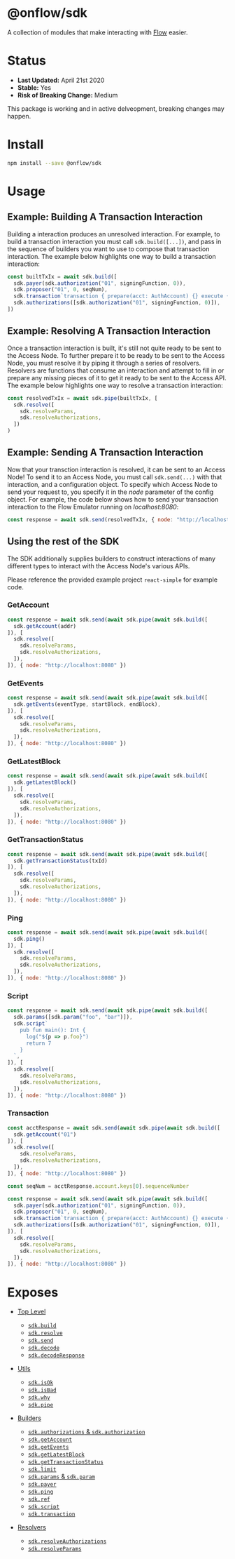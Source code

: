 # @onflow/sdk

A collection of modules that make interacting with [Flow](https://onflow.org) easier.

# Status

- **Last Updated:** April 21st 2020
- **Stable:** Yes
- **Risk of Breaking Change:** Medium

This package is working and in active delveopment, breaking changes may happen.

# Install

```bash
npm install --save @onflow/sdk
```

# Usage

## Example: Building A Transaction Interaction

Building a interaction produces an unresolved interaction. For example, to build a transaction interaction you must call `sdk.build([...])`, and pass in the sequence of builders you want to use to compose that transaction interaction. The example below highlights one way to build a transaction interaction:

```javascript
const builtTxIx = await sdk.build([
  sdk.payer(sdk.authorization("01", signingFunction, 0)),
  sdk.proposer("01", 0, seqNum),
  sdk.transaction`transaction { prepare(acct: AuthAccount) {} execute { log("Hello") } }`,
  sdk.authorizations([sdk.authorization("01", signingFunction, 0)]),
])
```

## Example: Resolving A Transaction Interaction

Once a transaction interaction is built, it's still not quite ready to be sent to the Access Node. To further prepare it to be ready to be sent to the Access Node, you must resolve it by piping it through a series of resolvers. Resolvers are functions that consume an interaction and attempt to fill in or prepare any missing pieces of it to get it ready to be sent to the Access API. The example below highlights one way to resolve a transaction interaction:

```javascript
const resolvedTxIx = await sdk.pipe(builtTxIx, [
  sdk.resolve([
    sdk.resolveParams,
    sdk.resolveAuthorizations,
  ])
)
```
## Example: Sending A Transaction Interaction

Now that your transction interaction is resolved, it can be sent to an Access Node! To send it to an Access Node, you must call `sdk.send(...)` with that interaction, and a configuration object. To specify which Access Node to send your request to, you specify it in the _node_ parameter of the config object. For example, the code below shows how to send your transaction interaction to the Flow Emulator running on _localhost:8080_:

```javascript
const response = await sdk.send(resolvedTxIx, { node: "http://localhost:8080" })
```

## Using the rest of the SDK

The SDK additionally supplies builders to construct interactions of many different types to interact with the Access Node's various APIs. 

Please reference the provided example project `react-simple` for example code.

### GetAccount

```javascript
const response = await sdk.send(await sdk.pipe(await sdk.build([
  sdk.getAccount(addr)
]), [
  sdk.resolve([
    sdk.resolveParams,
    sdk.resolveAuthorizations,
  ]),
]), { node: "http://localhost:8080" })
```

### GetEvents

```javascript
const response = await sdk.send(await sdk.pipe(await sdk.build([
  sdk.getEvents(eventType, startBlock, endBlock),
]), [
  sdk.resolve([
    sdk.resolveParams,
    sdk.resolveAuthorizations,
  ]),
]), { node: "http://localhost:8080" })
```

### GetLatestBlock

```javascript
const response = await sdk.send(await sdk.pipe(await sdk.build([
  sdk.getLatestBlock()
]), [
  sdk.resolve([
    sdk.resolveParams,
    sdk.resolveAuthorizations,
  ]),
]), { node: "http://localhost:8080" })
```

### GetTransactionStatus

```javascript
const response = await sdk.send(await sdk.pipe(await sdk.build([
  sdk.getTransactionStatus(txId)
]), [
  sdk.resolve([
    sdk.resolveParams,
    sdk.resolveAuthorizations,
  ]),
]), { node: "http://localhost:8080" })
```

### Ping

```javascript
const response = await sdk.send(await sdk.pipe(await sdk.build([
  sdk.ping()
]), [
  sdk.resolve([
    sdk.resolveParams,
    sdk.resolveAuthorizations,
  ]),
]), { node: "http://localhost:8080" })
```

### Script

```javascript 
const response = await sdk.send(await sdk.pipe(await sdk.build([
  sdk.params([sdk.param("foo", "bar")]),
  sdk.script`
    pub fun main(): Int {
      log("${p => p.foo}")
      return 7
    }
  `,
]), [
  sdk.resolve([
    sdk.resolveParams,
    sdk.resolveAuthorizations,
  ]),
]), { node: "http://localhost:8080" })
```

### Transaction

```javascript
const acctResponse = await sdk.send(await sdk.pipe(await sdk.build([
  sdk.getAccount("01")
]), [
  sdk.resolve([
    sdk.resolveParams,
    sdk.resolveAuthorizations,
  ]),
]), { node: "http://localhost:8080" })

const seqNum = acctResponse.account.keys[0].sequenceNumber

const response = await sdk.send(await sdk.pipe(await sdk.build([
  sdk.payer(sdk.authorization("01", signingFunction, 0)),
  sdk.proposer("01", 0, seqNum),
  sdk.transaction`transaction { prepare(acct: AuthAccount) {} execute { log("Hello") } }`,
  sdk.authorizations([sdk.authorization("01", signingFunction, 0)]),
]), [
  sdk.resolve([
    sdk.resolveParams,
    sdk.resolveAuthorizations,
  ]),
]), { node: "http://localhost:8080" })
```

# Exposes

- [Top Level](./)

  - [`sdk.build`](./src/build)
  - [`sdk.resolve`](./src/resolve)
  - [`sdk.send`](../send)
  - [`sdk.decode`](../decode)
  - [`sdk.decodeResponse`](../decode)

- [Utils](../interaction)

  - [`sdk.isOk`](../interaction)
  - [`sdk.isBad`](../interaction)
  - [`sdk.why`](../interaction)
  - [`sdk.pipe`](../interaction)

- [Builders](./src/build)

  - [`sdk.authorizations` & `sdk.authorization`](./src/build/authorizations.js)
  - [`sdk.getAccount`](./src/build/get-account.js)
  - [`sdk.getEvents`](./src/build/get-events.js)
  - [`sdk.getLatestBlock`](./src/build/get-latest-block.js)
  - [`sdk.getTransactionStatus`](./src/build/get-transaction-status.js)
  - [`sdk.limit`](./src/build/limit.js)
  - [`sdk.params` & `sdk.param`](./src/build/params.js)
  - [`sdk.payer`](./src/build/payer.js)
  - [`sdk.ping`](./src/build/ping.js)
  - [`sdk.ref`](./src/build/ref.js)
  - [`sdk.script`](./src/build/script.js)
  - [`sdk.transaction`](./src/build/transaction.js)

- [Resolvers](./resolve)
  - [`sdk.resolveAuthorizations`](./src/resolve/resolve-authorizations.js)
  - [`sdk.resolveParams`](./src/resolve/resolve-params.js)
